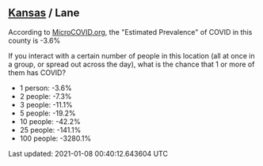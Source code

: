
## [Kansas](/united-states/kansas) / Lane

According to [MicroCOVID.org](http://microcovid.org),
the "Estimated Prevalence" of COVID in this county is -3.6%

If you interact with a certain number of people in this location
(all at once in a group, or spread out across the day), what is the chance that
1 or more of them has COVID?

- 1 person: -3.6%
- 2 people: -7.3%
- 3 people: -11.1%
- 5 people: -19.2%
- 10 people: -42.2%
- 25 people: -141.1%
- 100 people: -3280.1%

Last updated: 2021-01-08 00:40:12.643604 UTC

